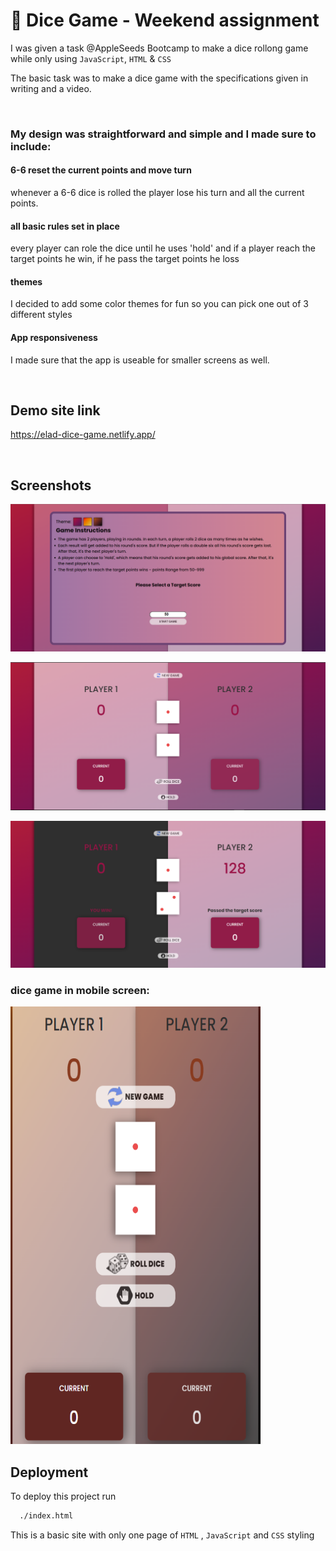 # 🚀 Dice Game - Weekend assignment
I was given a task @AppleSeeds Bootcamp to make a dice rollong game while only using ```JavaScript```, ```HTML``` & ```CSS``` 

The basic task was to make a dice game with the specifications given in writing and a video.

<br />

### My design was straightforward and simple and I made sure to include:


#### 6-6 reset the current points and move turn
whenever a 6-6 dice is rolled the player lose his turn and all the current points.

#### all basic rules set in place
every player can role the dice until he uses 'hold' and if a player reach the target points he win, if he pass the target points he loss

#### themes
I decided to add some color themes for fun so you can pick one out of 3 different styles

#### App responsiveness
I made sure that the app is useable for smaller screens as well.

<br />


## Demo site link

https://elad-dice-game.netlify.app/


<br />


## Screenshots

![Alt text](./assets/images/screenshots/Screenshot1.png?raw=true "Title") 

![plot](./assets/images/screenshots/Screenshot3.png) 

![plot](./assets/images/screenshots/Screenshot4.png) 

  ### dice game in mobile screen:
<img src="./assets/images/screenshots/Screenshot5.png" width="400" height="700" />

## Deployment

To deploy this project run

```bash
  ./index.html
```
This is a basic site with only one page of ```HTML``` , ```JavaScript``` and ```CSS``` styling
